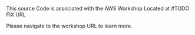 This source Code is associated with the AWS Workshop Located at #TODO FIX URL

Please navigate to the workshop URL to learn more.  

